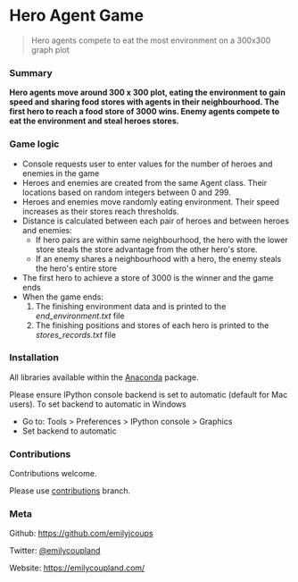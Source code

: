 # Hero Agent Game
> Hero agents compete to eat the most environment on a 300x300 graph plot

### Summary 
__Hero agents move around 300 x 300 plot, eating the environment to gain speed and sharing food stores with agents in their neighbourhood. The first hero to reach a food store of 3000 wins. Enemy agents compete to eat the environment and steal heroes stores.__

### Game logic
  * Console requests user to enter values for the number of heroes and enemies in the game
  * Heroes and enemies are created from the same Agent class. Their locations based on random integers between 0 and 299.
  * Heroes and enemies move randomly eating environment. Their speed increases as their stores reach thresholds. 
  * Distance is calculated between each pair of heroes and between heroes and enemies:
      * If hero pairs are within same neighbourhood, the hero with the lower store steals the store advantage from the other hero's store. 
      * If an enemy shares a neighbourhood with a hero, the enemy steals the hero's entire store 
  * The first hero to achieve a store of 3000 is the winner and the game ends 
  * When the game ends:
      1. The finishing environment data and is printed to the _end_environment.txt_ file
      2. The finishing positions and stores of each hero is printed to the _stores_records.txt_ file
      
### Installation

All libraries available within the [Anaconda](https://www.anaconda.com/download/) package. 

Please ensure IPython console backend is set to automatic (default for Mac users). 
To set backend to automatic in Windows 
* Go to: Tools > Preferences > IPython console > Graphics 
* Set backend to automatic 

### Contributions 
Contributions welcome. 

Please use [contributions](https://github.com/emilyjcoups/Agent_Based_Model/tree/contributions) branch.


### Meta 

Github: https://github.com/emilyjcoups

Twitter: [@emilycoupland](https://twitter.com/EmilyCoupland)

Website: https://emilycoupland.com/
